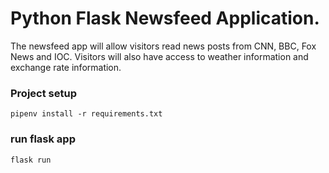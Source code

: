 # Python Flask Newsfeed Application.

The newsfeed app will allow visitors read news posts from CNN, BBC, Fox News and IOC.
Visitors will also have access to weather information and exchange rate information.

### Project setup

```
pipenv install -r requirements.txt
```

### run flask app

```
flask run
```
